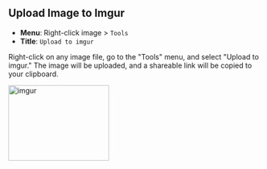 
## Upload Image to Imgur

- **Menu**: Right-click image > `Tools`
- **Title**: `Upload to imgur`

Right-click on any image file, go to the "Tools" menu, and select "Upload to imgur." The image will be uploaded, and a shareable link will be copied to your clipboard.

<img width="200" height="150" alt="imgur" src="https://github.com/user-attachments/assets/26881baf-6e3b-40cb-b6f0-b4b26706b55a" />
